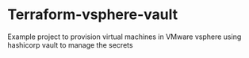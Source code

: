 # Terraform-vsphere-vault
Example project to provision virtual machines in VMware vsphere using hashicorp vault to manage the secrets
